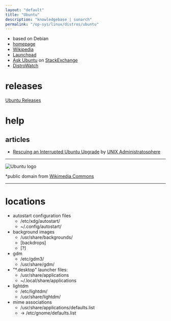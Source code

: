 ```yaml
---
layout: "default"
title: "Ubuntu"
description: "knowledgebase | sunarch"
permalink: "/op-sys/linux/distros/ubuntu"
---
```

<!--
This Source Code Form is subject to the terms of the Mozilla Public
License, v. 2.0. If a copy of the MPL was not distributed with this
file, You can obtain one at http://mozilla.org/MPL/2.0/.
-->

- based on Debian
- [homepage](https://ubuntu.com)
- [Wikipedia](https://en.wikipedia.org/wiki/Ubuntu)
- [Launchpad](https://code.launchpad.net/ubuntu)
- [Ask Ubuntu](https://askubuntu.com) on [StackExchange](https://stackexchange.com)
- [DistroWatch](https://distrowatch.com/table.php?distribution=Ubuntu)

# releases

[Ubuntu Releases](http://releases.ubuntu.com)

# help

## articles

- [Rescuing an Interrupted Ubuntu Upgrade](https://administratosphere.wordpress.com/2011/11/02/rescuing-an-interrupted-ubuntu-upgrade/) by [UNIX Administratosphere](https://administratosphere.wordpress.com)

---

![Ubuntu logo](https://upload.wikimedia.org/wikipedia/commons/3/3a/Logo-ubuntu_no%28r%29-black_orange-hex.svg)

*public domain from [Wikimedia Commons](https://commons.wikimedia.org/wiki/File:Logo-ubuntu_no(r)-black_orange-hex.svg)

---

# locations

- autostart configuration files
    - /etc/xdg/autostart/
    - ~/.config/autostart/
- background images
    - /usr/share/backgrounds/
    - [backdrops]
    - [?]
- gdm
    - /etc/gdm3/
    - /usr/share/gdm/
- "*.desktop" launcher files:
    - /usr/share/applications
    - ~/.local/share/applications
- lightdm
    - /etc/lightdm/
    - /usr/share/lightdm/
- mime associations
    - /usr/share/applications/defaults.list
    - → /etc/gnome/defaults.list
